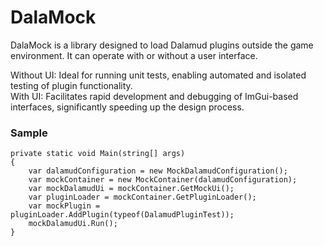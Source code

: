 # DalaMock

DalaMock is a library designed to load Dalamud plugins outside the game environment. It can operate with or without a user interface.

Without UI: Ideal for running unit tests, enabling automated and isolated testing of plugin functionality.  
With UI: Facilitates rapid development and debugging of ImGui-based interfaces, significantly speeding up the design process.

### Sample

    private static void Main(string[] args)
    {
        var dalamudConfiguration = new MockDalamudConfiguration();
        var mockContainer = new MockContainer(dalamudConfiguration);
        var mockDalamudUi = mockContainer.GetMockUi();
        var pluginLoader = mockContainer.GetPluginLoader();
        var mockPlugin = pluginLoader.AddPlugin(typeof(DalamudPluginTest));
        mockDalamudUi.Run();
    }